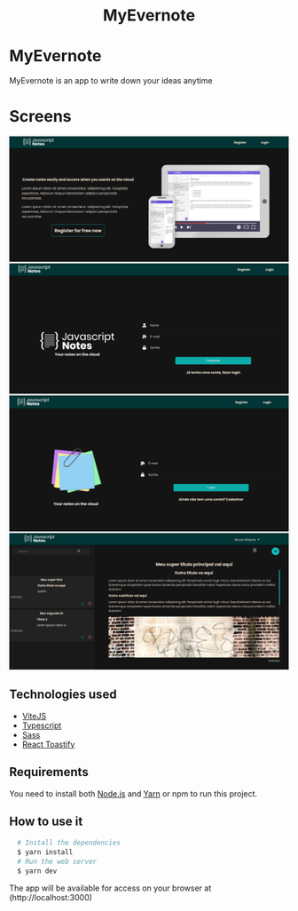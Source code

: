 <h1 align="center">
   MyEvernote
</h1>

# MyEvernote
MyEvernote is an app to write down your ideas anytime

# Screens

![Home](./.screens/home.png)
![Register](./.screens/register.png)
![Login](./.screens/login.png)
![Note](./.screens/note_content.png)

## Technologies used
  - [ViteJS](https://vitejs.dev)
  - [Typescript](https://www.typescriptlang.org)
  - [Sass](https://sass-lang.com)
  - [React Toastify](https://npm.io/package/react-toastify)

## Requirements

You need to install both [Node.js](https://nodejs.org) and [Yarn](https://yarnpkg.com) or npm to run this project.

## How to use it

```bash
  # Install the dependencies
  $ yarn install
  # Run the web server
  $ yarn dev
```

The app will be available for access on your browser at (http://localhost:3000)
